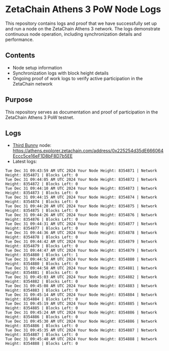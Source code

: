 # ZetaChain Athens 3 PoW Node Logs
This repository contains logs and proof that we have successfully set up and run a node on the ZetaChain Athens 3 network. The logs demonstrate continuous node operation, including synchronization details and performance.

## Contents
- Node setup information
- Synchronization logs with block height details
- Ongoing proof of work logs to verify active participation in the ZetaChain network

## Purpose
This repository serves as documentation and proof of participation in the ZetaChain Athens 3 PoW testnet.

## Logs

- [Third Bunny](https://thirdbunny.xyz/) node: https://athens.explorer.zetachain.com/address/0x225254d35dE666064Eccc5ce16eF1D8bF8D7b5EE
- Latest logs:
```
Tue Dec 31 09:43:59 AM UTC 2024 Your Node Height: 8354871 | Network Height: 8354871 | Blocks Left: 0
Tue Dec 31 09:44:05 AM UTC 2024 Your Node Height: 8354872 | Network Height: 8354872 | Blocks Left: 0
Tue Dec 31 09:44:10 AM UTC 2024 Your Node Height: 8354873 | Network Height: 8354873 | Blocks Left: 0
Tue Dec 31 09:44:15 AM UTC 2024 Your Node Height: 8354874 | Network Height: 8354874 | Blocks Left: 0
Tue Dec 31 09:44:20 AM UTC 2024 Your Node Height: 8354875 | Network Height: 8354875 | Blocks Left: 0
Tue Dec 31 09:44:26 AM UTC 2024 Your Node Height: 8354876 | Network Height: 8354876 | Blocks Left: 0
Tue Dec 31 09:44:31 AM UTC 2024 Your Node Height: 8354877 | Network Height: 8354877 | Blocks Left: 0
Tue Dec 31 09:44:36 AM UTC 2024 Your Node Height: 8354878 | Network Height: 8354878 | Blocks Left: 0
Tue Dec 31 09:44:42 AM UTC 2024 Your Node Height: 8354879 | Network Height: 8354879 | Blocks Left: 0
Tue Dec 31 09:44:47 AM UTC 2024 Your Node Height: 8354879 | Network Height: 8354880 | Blocks Left: 1
Tue Dec 31 09:44:52 AM UTC 2024 Your Node Height: 8354880 | Network Height: 8354880 | Blocks Left: 0
Tue Dec 31 09:44:58 AM UTC 2024 Your Node Height: 8354881 | Network Height: 8354881 | Blocks Left: 0
Tue Dec 31 09:45:03 AM UTC 2024 Your Node Height: 8354882 | Network Height: 8354882 | Blocks Left: 0
Tue Dec 31 09:45:08 AM UTC 2024 Your Node Height: 8354883 | Network Height: 8354883 | Blocks Left: 0
Tue Dec 31 09:45:14 AM UTC 2024 Your Node Height: 8354884 | Network Height: 8354884 | Blocks Left: 0
Tue Dec 31 09:45:19 AM UTC 2024 Your Node Height: 8354885 | Network Height: 8354885 | Blocks Left: 0
Tue Dec 31 09:45:24 AM UTC 2024 Your Node Height: 8354886 | Network Height: 8354886 | Blocks Left: 0
Tue Dec 31 09:45:30 AM UTC 2024 Your Node Height: 8354886 | Network Height: 8354886 | Blocks Left: 0
Tue Dec 31 09:45:35 AM UTC 2024 Your Node Height: 8354887 | Network Height: 8354887 | Blocks Left: 0
Tue Dec 31 09:45:40 AM UTC 2024 Your Node Height: 8354888 | Network Height: 8354888 | Blocks Left: 0
```
